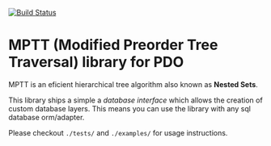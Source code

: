 [![Build Status](https://travis-ci.org/thiagof/cobra-mptt.svg?branch=master)](https://travis-ci.org/thiagof/cobra-mptt)

# MPTT (Modified Preorder Tree Traversal) library for PDO

MPTT is an eficient hierarchical tree algorithm also known as **Nested Sets**.

This library ships a simple a *database interface* which allows the creation of custom database layers. This means you can use the library with any sql database orm/adapter.

Please checkout `./tests/` and `./examples/` for usage instructions.
